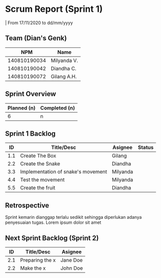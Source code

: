 # Scrum Report (Sprint 1)
| From 17/11/2020 to dd/mm/yyyy

## Team (Dian's Genk)
| NPM           | Name        |
| ------------- |-------------|
| 140810190034  | Milyanda V. |
| 140810190042  | Diandha C.  |
| 140810190072  | Gilang A.H. |

## Sprint Overview
| Planned (n)   | Completed (n) |
| ------------- |-------------- |
| 6             | n             |

## Sprint 1 Backlog

| ID    |                         Title/Desc                           | Asignee  | Status |
| ----- | ------------------------------------------------------------ | -------- | ------ |
|  1.1  | Create The Box                                               | Gilang   |        |
|  2.2  | Create the Snake                                             | Diandha  |        | 
|  3.3  | Implementation of snake's movement                           | Milyanda |        | 
|  4.4  | Test the movement                                            | Milyanda |        | 
|  5.5  | Create the fruit                                             | Diandha  |        | 

## Retrospective 

Sprint kemarin dianggap terlalu sedikit sehingga diperlukan adanya penyesuaian tugas. Lorem ipsum dolor sit amet

## Next Sprint Backlog (Sprint 2)
| ID  | Title/Desc | Asignee | 
| --- | ---------- | ------- | 
| 2.1 | Preparing the x | Jane Doe | 
| 2.2 | Make the x | John Doe | 
